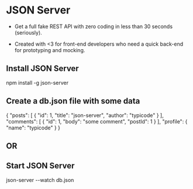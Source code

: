# JSON Server

- Get a full fake REST API with zero coding in less than 30 seconds (seriously).

- Created with <3 for front-end developers who need a quick back-end for prototyping and mocking.



## Install JSON Server

npm install -g json-server



## Create a db.json file with some data

{
  "posts": [
    { "id": 1, "title": "json-server", "author": "typicode" }
  ],
  "comments": [
    { "id": 1, "body": "some comment", "postId": 1 }
  ],
  "profile": { "name": "typicode" }
}



## OR

## Start JSON Server

json-server --watch db.json
